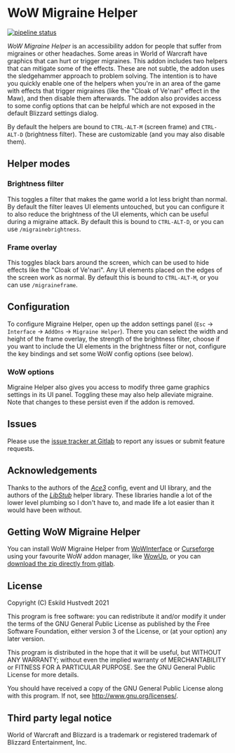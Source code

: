 # WoW Migraine Helper

[![pipeline status](https://gitlab.com/zerodogg/WowMigraineHelper/badges/master/pipeline.svg)](https://gitlab.com/zerodogg/WowMigraineHelper/-/commits/master)

*WoW Migraine Helper* is an accessibility addon for people that suffer from
migraines or other headaches. Some areas in World of Warcraft have graphics
that can hurt or trigger migraines. This addon includes two helpers that can
mitigate some of the effects. These are not subtle, the addon uses the
sledgehammer approach to problem solving. The intention is to have you quickly
enable one of the helpers when you're in an area of the game with effects that
trigger migraines (like the "Cloak of Ve'nari" effect in the Maw), and then
disable them afterwards. The addon also provides access to some config options
that can be helpful which are not exposed in the default Blizzard settings
dialog.

By default the helpers are bound to `CTRL-ALT-M` (screen frame) and
`CTRL-ALT-D` (brightness filter). These are customizable (and you may also
disable them).

## Helper modes

### Brightness filter

This toggles a filter that makes the game world a lot less bright than normal.
By default the filter leaves UI elements untouched, but you can configure it to
also reduce the brightness of the UI elements, which can be useful during a
migraine attack. By default this is bound to `CTRL-ALT-D`, or you can use
`/migrainebrightness`.

### Frame overlay

This toggles black bars around the screen, which can be used to hide effects
like the "Cloak of Ve'nari". Any UI elements placed on the edges of the screen
work as normal.  By default this is bound to `CTRL-ALT-M`, or you can use
`/migraineframe`.

## Configuration

To configure Migraine Helper, open up the addon settings panel (`Esc` ->
`Interface` -> `AddOns` -> `Migraine Helper`). There you can select the width
and height of the frame overlay, the strength of the brightness filter, choose
if you want to include the UI elements in the brightness filter or not,
configure the key bindings and set some WoW config options (see below).

### WoW options

Migraine Helper also gives you access to modify three game graphics settings in
its UI panel. Toggling these may also help alleviate migraine. Note that
changes to these persist even if the addon is removed.

## Issues

Please use the [issue tracker at
Gitlab](https://gitlab.com/zerodogg/WowMigraineHelper/-/issues) to report any
issues or submit feature requests.

## Acknowledgements

Thanks to the authors of the [*Ace3*](https://www.wowace.com/projects/ace3)
config, event and UI library, and the authors of the
[*LibStub*](https://www.wowace.com/projects/libstub) helper library. These
libraries handle a lot of the lower level plumbing so I don't have to, and made
life a lot easier than it would have been without.

## Getting WoW Migraine Helper

You can install WoW Migraine Helper from
[WoWInterface](https://www.wowinterface.com/downloads/fileinfo.php?id=25862) or
[Curseforge](https://www.curseforge.com/wow/addons/migraine-helper) using your
favourite WoW addon manager, like [WowUp](https://wowup.io/), or you can
[download the zip directly from
gitlab](https://gitlab.com/zerodogg/WowMigraineHelper/-/releases).

## License

Copyright (C) Eskild Hustvedt 2021

This program is free software: you can redistribute it and/or modify
it under the terms of the GNU General Public License as published by
the Free Software Foundation, either version 3 of the License, or
(at your option) any later version.

This program is distributed in the hope that it will be useful,
but WITHOUT ANY WARRANTY; without even the implied warranty of
MERCHANTABILITY or FITNESS FOR A PARTICULAR PURPOSE.  See the
GNU General Public License for more details.

You should have received a copy of the GNU General Public License
along with this program.  If not, see <http://www.gnu.org/licenses/>.

## Third party legal notice

World of Warcraft and Blizzard is a trademark or registered trademark of
Blizzard Entertainment, Inc.
